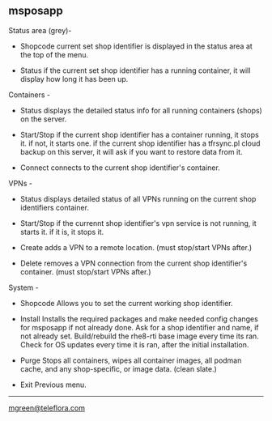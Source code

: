 msposapp
--------

Status area (grey)-
- Shopcode
current set shop identifier is displayed in the status area at the top of the menu.

- Status
if the current set shop identifier has a running container, it will display how long it has been up.

Containers -
- Status
displays the detailed status info for all running containers (shops) on the server.

- Start/Stop
if the current shop identifier has a container running, it stops it. if not, it starts one.
if the current shop identifier has a tfrsync.pl cloud backup on this server, it will ask if you want to restore data from it.

- Connect
connects to the current shop identifier's container.

VPNs -
- Status
displays detailed status of all VPNs running on the current shop identifiers container.

- Start/Stop
if the currennt shop identifier's vpn service is not running, it starts it. if it is, it stops it.

- Create
adds a VPN to a remote location. (must stop/start VPNs after.)

- Delete
removes a VPN connection from the current shop identifier's container. (must stop/start VPNs after.)

System -
- Shopcode
Allows you to set the current working shop identifier.

- Install
Installs the required packages and make needed config changes for msposapp if not already done.
Ask for a shop identifier and name, if not already set.
Build/rebuild the rhe8-rti base image every time its ran.
Check for OS updates every time it is ran, after the initial installation.

- Purge
Stops all containers, wipes all container images, all podman cache, and any shop-specific, or image data. (clean slate.)

- Exit
Previous menu.

---
mgreen@teleflora.com
